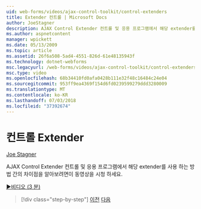 ```yaml
---
uid: web-forms/videos/ajax-control-toolkit/control-extenders
title: Extender 컨트롤 | Microsoft Docs
author: JoeStagner
description: AJAX Control Extender 컨트롤 및 응용 프로그램에서 해당 extender를 사용 하는 방법 간의 차이점을 알아보려면이 동영상을 시청 하세요.
ms.author: aspnetcontent
manager: wpickett
ms.date: 05/13/2009
ms.topic: article
ms.assetid: 26f6a508-5ad4-4551-826d-61e48135943f
ms.technology: dotnet-webforms
msc.legacyurl: /web-forms/videos/ajax-control-toolkit/control-extenders
msc.type: video
ms.openlocfilehash: 68b34410fd0afa0428b111e32f48c16484c24e04
ms.sourcegitcommit: 953ff9ea4369f154d6fd0239599279ddd3280009
ms.translationtype: MT
ms.contentlocale: ko-KR
ms.lasthandoff: 07/03/2018
ms.locfileid: "37392674"
---
```

<a name="control-extenders"></a>컨트롤 Extender
====================
[Joe Stagner](https://github.com/JoeStagner)

AJAX Control Extender 컨트롤 및 응용 프로그램에서 해당 extender를 사용 하는 방법 간의 차이점을 알아보려면이 동영상을 시청 하세요.

[&#9654;비디오 (3 분)](https://channel9.msdn.com/Blogs/ASP-NET-Site-Videos/control-extenders)

> [!div class="step-by-step"]
> [이전](utilize-the-ajax-rating-control-in-the-aspnet-toolkit.md)
> [다음](color-picker.md)
